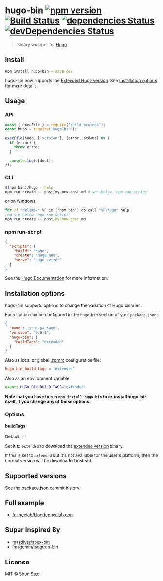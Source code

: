 # hugo-bin [![npm version](https://img.shields.io/npm/v/hugo-bin.svg)](https://www.npmjs.com/package/hugo-bin) [![Build Status](https://github.com/fenneclab/hugo-bin/workflows/Tests/badge.svg)](https://github.com/fenneclab/hugo-bin/actions?workflow=Tests) [![dependencies Status](https://img.shields.io/david/fenneclab/hugo-bin.svg)](https://david-dm.org/fenneclab/hugo-bin) [![devDependencies Status](https://img.shields.io/david/dev/fenneclab/hugo-bin.svg)](https://david-dm.org/fenneclab/hugo-bin?type=dev)

> Binary wrapper for [Hugo](https://gohugo.io/)

## Install

```sh
npm install hugo-bin --save-dev
```

hugo-bin now supports the [Extended Hugo version](https://github.com/gohugoio/hugo/releases/tag/v0.43). See [Installation options](#installation-options) for more details.

## Usage

### API

```js
const { execFile } = require('child_process');
const hugo = require('hugo-bin');

execFile(hugo, ['version'], (error, stdout) => {
  if (error) {
    throw error;
  }

  console.log(stdout);
});
```

### CLI

```sh
$(npm bin)/hugo --help
npm run create -- post/my-new-post.md # see below 'npm run-script'
```

or on Windows:

```bat
for /f "delims=" %F in ('npm bin') do call "%F\hugo" help
rem see below 'npm run-script'
npm run create -- post/my-new-post.md
```

### npm run-script

```json
{
  "scripts": {
    "build": "hugo",
    "create": "hugo new",
    "serve": "hugo server"
  }
}
```

See the [Hugo Documentation](https://gohugo.io/) for more information.

## Installation options

hugo-bin supports options to change the variation of Hugo binaries.

Each option can be configured in the `hugo-bin` section of your `package.json`:

```json
{
  "name": "your-package",
  "version": "0.0.1",
  "hugo-bin": {
    "buildTags": "extended"
  }
}
```

Also as local or global [.npmrc](https://docs.npmjs.com/files/npmrc) configuration file:

```ini
hugo_bin_build_tags = "extended"
```

Also as an environment variable:

```sh
export HUGO_BIN_BUILD_TAGS="extended"
```

**Note that you have to run `npm install hugo-bin` to re-install hugo-bin itself, if you change any of these options.**

### Options

#### buildTags

Default: `""`

Set it to `extended` to download the [extended version](https://github.com/gohugoio/hugo/releases/tag/v0.43) binary.

If this is set to `extended` but it's not available for the user's platform, then the normal version will be downloaded instead.

## Supported versions

See [the package.json commit history](https://github.com/fenneclab/hugo-bin/commits/master/package.json).

## Full example

- [fenneclab/blog.fenneclab.com](https://github.com/fenneclab/blog.fenneclab.com)

## Super Inspired By

- [mastilver/apex-bin](https://github.com/mastilver/apex-bin)
- [imagemin/jpegtran-bin](https://github.com/imagemin/jpegtran-bin)

## License

MIT © [Shun Sato](http://blog.fenneclab.com/)
